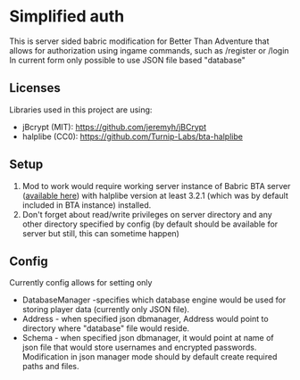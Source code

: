 # Simplified auth
This is server sided babric modification for Better Than Adventure that allows for authorization using ingame commands, such as /register or /login
<br/>
In current form only possible to use JSON file based "database"
## Licenses
Libraries used in this project are using:
- jBcrypt (MIT): https://github.com/jeremyh/jBCrypt
- halplibe (CC0): https://github.com/Turnip-Labs/bta-halplibe
## Setup
1. Mod to work would require working server instance of Babric BTA server ([available here](https://github.com/Turnip-Labs/babric-instance-repo/releases)) with halplibe version at least 3.2.1 (which was by default included in BTA instance) installed.<br/>
2. Don't forget about read/write privileges on server directory and any other directory specified by config (by default should be available for server but still, this can sometime happen)

## Config
Currently config allows for setting only 
- DatabaseManager -specifies which database engine would be used for storing player data (currently only JSON file).
- Address - when specified json dbmanager, Address would point to directory where "database" file would reside.
- Schema - when specified json dbmanager, it would point at name of json file that would store usernames and encrypted passwords.
Modification in json manager mode should by default create required paths and files. 

